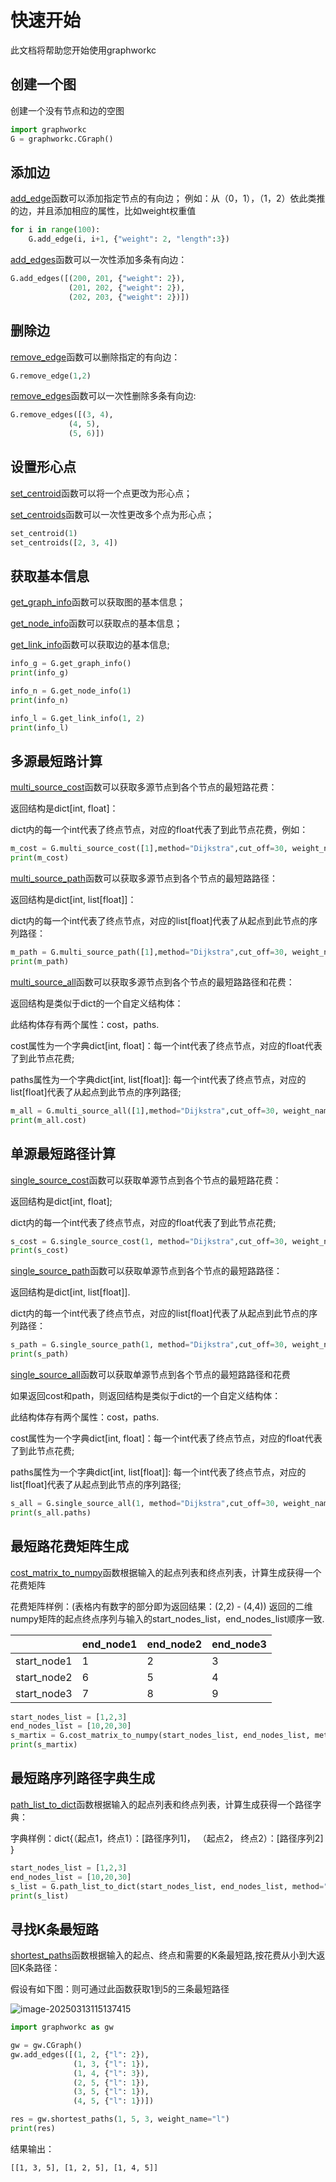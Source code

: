 # 快速开始

此文档将帮助您开始使用graphworkc

[add_edge]: Fun&API/CGraphBase.md#add_edge
[add_edges]: Fun&API/CGraphBase.md#add_edges
[remove_edge]: Fun&API/CGraphBase.md#remove_edge
[remove_edges]: Fun&API/CGraphBase.md#remove_edges
[get_graph_info]: Fun&API/CGraphBase.md#get_graph_info
[get_node_info]: Fun&API/CGraphBase.md#get_node_info
[get_link_info]: Fun&API/CGraphBase.md#get_link_info
[set_centroid]: Fun&API/CGraphBase.md#set_centroid
[set_centroids]: Fun&API/CGraphBase.md#set_centroids
[multi_source_cost]: Fun&API/GraphAlgorithms.md#multi_source_cost
[multi_source_path]: Fun&API/GraphAlgorithms.md#multi_source_path
[multi_source_all]: Fun&API/GraphAlgorithms.md#multi_source_all
[single_source_cost]: Fun&API/GraphAlgorithms.md#single_source_cost
[single_source_path]: Fun&API/GraphAlgorithms.md#single_source_path
[single_source_all]: Fun&API/GraphAlgorithms.md#single_source_all
[cost_matrix_to_numpy]: Fun&API/GraphAlgorithms.md#cost_matrix_to_numpy
[path_list_to_dict]: Fun&API/GraphAlgorithms.md#path_list_to_dict
[ shortest_paths]: Fun&API/GraphAlgorithms.md#shortest_paths

## 创建一个图

创建一个没有节点和边的空图


```python
import graphworkc
G = graphworkc.CGraph()
```

## 添加边

[add_edge]函数可以添加指定节点的有向边；
例如：从（0，1），（1，2）依此类推的边，并且添加相应的属性，比如weight权重值


```python
for i in range(100):
    G.add_edge(i, i+1, {"weight": 2, "length":3})
```

[add_edges]函数可以一次性添加多条有向边：


```python
G.add_edges([(200, 201, {"weight": 2}),
             (201, 202, {"weight": 2}),
             (202, 203, {"weight": 2})])
```

## 删除边

[remove_edge]函数可以删除指定的有向边：


```python
G.remove_edge(1,2)
```

[remove_edges]函数可以一次性删除多条有向边:


```python
G.remove_edges([(3, 4),
             (4, 5),
             (5, 6)])
```

## 设置形心点

[set_centroid]函数可以将一个点更改为形心点；

[set_centroids]函数可以一次性更改多个点为形心点；

```python
set_centroid(1)
set_centroids([2, 3, 4])
```

## 获取基本信息

[get_graph_info]函数可以获取图的基本信息；

[get_node_info]函数可以获取点的基本信息；

[get_link_info]函数可以获取边的基本信息;


```python
info_g = G.get_graph_info()
print(info_g)

info_n = G.get_node_info(1)
print(info_n)

info_l = G.get_link_info(1, 2)
print(info_l)
```

## 多源最短路计算

[multi_source_cost]函数可以获取多源节点到各个节点的最短路花费：

返回结构是dict[int, float]：<br>

dict内的每一个int代表了终点节点，对应的float代表了到此节点花费，例如：


```python
m_cost = G.multi_source_cost([1],method="Dijkstra",cut_off=30, weight_name="weight")
print(m_cost)
```

[multi_source_path]函数可以获取多源节点到各个节点的最短路路径：

返回结构是dict[int, list[float]]：<br>

dict内的每一个int代表了终点节点，对应的list[float]代表了从起点到此节点的序列路径：


```python
m_path = G.multi_source_path([1],method="Dijkstra",cut_off=30, weight_name="weight")
print(m_path)
```

[multi_source_all]函数可以获取多源节点到各个节点的最短路路径和花费：

返回结构是类似于dict的一个自定义结构体：<br>

此结构体存有两个属性：cost，paths.<br>

cost属性为一个字典dict[int, float]：每一个int代表了终点节点，对应的float代表了到此节点花费;<br>

paths属性为一个字典dict[int, list[float]]:  每一个int代表了终点节点，对应的list[float]代表了从起点到此节点的序列路径;


```python
m_all = G.multi_source_all([1],method="Dijkstra",cut_off=30, weight_name="weight")
print(m_all.cost)
```

## 单源最短路径计算

[single_source_cost]函数可以获取单源节点到各个节点的最短路花费：<br>

返回结构是dict[int, float];<br>

dict内的每一个int代表了终点节点，对应的float代表了到此节点花费;


```python
s_cost = G.single_source_cost(1, method="Dijkstra",cut_off=30, weight_name="weight")
print(s_cost)
```

[single_source_path]函数可以获取单源节点到各个节点的最短路路径：

返回结构是dict[int, list[float]].<br>

dict内的每一个int代表了终点节点，对应的list[float]代表了从起点到此节点的序列路径：


```python
s_path = G.single_source_path(1, method="Dijkstra",cut_off=30, weight_name="weight")
print(s_path)
```

[single_source_all]函数可以获取单源节点到各个节点的最短路路径和花费

如果返回cost和path，则返回结构是类似于dict的一个自定义结构体：<br>

此结构体存有两个属性：cost，paths.<br>

cost属性为一个字典dict[int, float]：每一个int代表了终点节点，对应的float代表了到此节点花费;<br>

paths属性为一个字典dict[int, list[float]]:  每一个int代表了终点节点，对应的list[float]代表了从起点到此节点的序列路径;


```python
s_all = G.single_source_all(1, method="Dijkstra",cut_off=30, weight_name="weight")
print(s_all.paths)
```

## 最短路花费矩阵生成

[cost_matrix_to_numpy]函数根据输入的起点列表和终点列表，计算生成获得一个花费矩阵<br>

花费矩阵样例：(表格内有数字的部分即为返回结果：(2,2) - (4,4))
返回的二维numpy矩阵的起点终点序列与输入的start_nodes_list，end_nodes_list顺序一致.

|             | end_node1 | end_node2 | end_node3 |
| ----------- | --------- | --------- | --------- |
| start_node1 | 1         | 2         | 3         |
| start_node2 | 6         | 5         | 4         |
| start_node3 | 7         | 8         | 9         |


```python
start_nodes_list = [1,2,3]
end_nodes_list = [10,20,30]
s_martix = G.cost_matrix_to_numpy(start_nodes_list, end_nodes_list, method="Dijkstra",cut_off=30, weight_name="weight", num_thread=10)
print(s_martix)
```

## 最短路序列路径字典生成

[path_list_to_dict]函数根据输入的起点列表和终点列表，计算生成获得一个路径字典：<br>

字典样例：dict{（起点1，终点1）：[路径序列1]， （起点2， 终点2）：[路径序列2] }


```python
start_nodes_list = [1,2,3]
end_nodes_list = [10,20,30]
s_list = G.path_list_to_dict(start_nodes_list, end_nodes_list, method="Dijkstra",cut_off=30, weight_name="weight", num_thread=10)
print(s_list)
```

## 寻找K条最短路

[shortest_paths]函数根据输入的起点、终点和需要的K条最短路,按花费从小到大返回K条路径：

假设有如下图：则可通过此函数获取1到5的三条最短路径

![image-20250313115137415](img/K条最短路1.png)

```python
import graphworkc as gw

gw = gw.CGraph()
gw.add_edges([(1, 2, {"l": 2}),
              (1, 3, {"l": 1}),
              (1, 4, {"l": 3}),
              (2, 5, {"l": 1}),
              (3, 5, {"l": 1}),
              (4, 5, {"l": 1})])

res = gw.shortest_paths(1, 5, 3, weight_name="l")
print(res)
```

结果输出：

```
[[1, 3, 5], [1, 2, 5], [1, 4, 5]]
```

